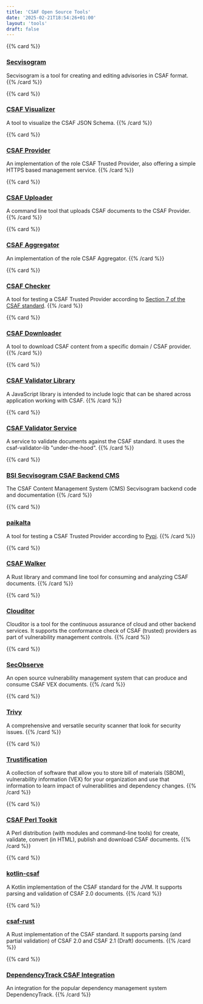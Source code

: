 ```yaml
---
title: 'CSAF Open Source Tools'
date: '2025-02-21T18:54:26+01:00'
layout: 'tools'
draft: false
---
```

<!--
  SPDX-FileCopyrightText: 2023 OASIS CSAF TC
  SPDX-License-Identifier: LicenseRef-OASIS-CSAF-TC-License
-->

{{% card %}}
### [Secvisogram](https://secvisogram.github.io/)
Secvisogram is a tool for creating and editing advisories in CSAF format.
{{% /card %}}

{{% card %}}
### [CSAF Visualizer](https://json.csaf.io/)
A tool to visualize the CSAF JSON Schema.
{{% /card %}}

{{% card %}}
### [CSAF Provider](https://github.com/gocsaf/csaf/blob/main/docs/csaf_provider.md)
An implementation of the role CSAF Trusted Provider, also offering a simple HTTPS based management service.
{{% /card %}}

{{% card %}}
### [CSAF Uploader](https://github.com/gocsaf/csaf/blob/main/docs/csaf_uploader.md)
A command line tool that uploads CSAF documents to the CSAF Provider.
{{% /card %}}

{{% card %}}
### [CSAF Aggregator](https://github.com/gocsaf/csaf/blob/main/docs/csaf_aggregator.md)
An implementation of the role CSAF Aggregator.
{{% /card %}}

{{% card %}}
### [CSAF Checker](https://github.com/gocsaf/csaf/blob/main/docs/csaf_checker.md)
A tool for testing a CSAF Trusted Provider according to [Section 7 of the CSAF standard](https://docs.oasis-open.org/csaf/csaf/v2.0/os/csaf-v2.0-os.html#7-distributing-csaf-documents).
{{% /card %}}

{{% card %}}
### [CSAF Downloader](https://github.com/gocsaf/csaf/blob/main/docs/csaf_downloader.md)
A tool to download CSAF content from a specific domain / CSAF provider.<br>
{{% /card %}}

{{% card %}}
### [CSAF Validator Library](https://github.com/secvisogram/csaf-validator-lib)
A JavaScript library is intended to include logic that can be shared across application working with CSAF.
{{% /card %}}

{{% card %}}
### [CSAF Validator Service](https://github.com/secvisogram/csaf-validator-service)
A service to validate documents against the CSAF standard. It uses the csaf-validator-lib "under-the-hood".
{{% /card %}}

{{% card %}}
### [BSI Secvisogram CSAF Backend CMS](https://github.com/secvisogram/csaf-cms-backend)
The CSAF Content Management System (CMS) Secvisogram backend code and documentation
{{% /card %}}

{{% card %}}
### [paikalta](https://pypi.org/project/paikalta/)
A tool for testing a CSAF Trusted Provider according to [Pypi](https://pypi.org/project/paikalta/).
{{% /card %}}

{{% card %}}
### [CSAF Walker](https://github.com/ctron/csaf-walker)
A Rust library and command line tool for consuming and analyzing CSAF documents.
{{% /card %}}

{{% card %}}
### [Clouditor](https://github.com/clouditor/clouditor?tab=readme-ov-file#using-the-extra-discoverers-eg-csaf)
Clouditor is a tool for the continuous assurance of cloud and other backend services. It supports the conformance check of CSAF (trusted) providers as part of vulnerability management controls.
{{% /card %}}

{{% card %}}
### [SecObserve](https://github.com/MaibornWolff/SecObserve)
An open source vulnerability management system that can produce and consume CSAF VEX documents.
{{% /card %}}

{{% card %}}
### [Trivy](https://aquasecurity.github.io/trivy/)
A comprehensive and versatile security scanner that look for security issues.
{{% /card %}}

{{% card %}}
### [Trustification](https://github.com/trustification/trustification)
A collection of software that allow you to store bill of materials (SBOM), vulnerability information (VEX) for your organization and use that information to learn impact of vulnerabilities and dependency changes.
{{% /card %}}

{{% card %}}
### [CSAF Perl Tookit](https://metacpan.org/dist/CSAF)
A Perl distribution (with modules and command-line tools) for create, validate, convert (in HTML), publish and download CSAF documents.
{{% /card %}}

{{% card %}}
### [kotlin-csaf](https://github.com/csaf-sbom/kotlin-csaf)
A Kotlin implementation of the CSAF standard for the JVM. It supports parsing and validation of CSAF 2.0 documents.
{{% /card %}}

{{% card %}}
### [csaf-rust](https://github.com/csaf-poc/csaf-rust)
A Rust implementation of the CSAF standard. It supports parsing (and partial validation) of CSAF 2.0 and CSAF 2.1 (Draft) documents.
{{% /card %}}

{{% card %}}
### [DependencyTrack CSAF Integration](https://github.com/csaf-sbom/hyades-csaf)
An integration for the popular dependency management system DependencyTrack.
{{% /card %}}